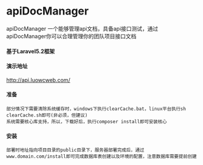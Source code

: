 # apiDocManager

apiDocManager 一个能够管理api文档，具备api接口测试，通过apiDocManager你可以合理管理你的团队项目接口文档

#### 基于Laravel5.2框架

#### 演示地址

http://api.luowcweb.com/
#### 准备
````
部分情况下需要清除系统缓存时，windows下执行clearCache.bat，linux平台执行sh clearCache.sh即可(非必须，但建议)
系统需要核心库支持，所以，下载好后，执行composer install即可安装核心
````

#### 安装

````
部署时地址指向项目目录的public目录下，服务器部署完成后，通过
www.domain.com/install即可完成数据库表创建以及环境的配置，注意数据库需要提前创建
````


